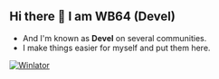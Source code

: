 ## Hi there 👋 I am WB64 (Devel)
- And I'm known as __Devel__ on several communities.
- I make things easier for myself and put them here.

[![Winlator](https://img.shields.io/badge/%E2%80%8E-download%20winlator%20wb64%20here-1DB954?style-for-the-badge&logo=android)](https://github.com/winebox64/winlator/)
